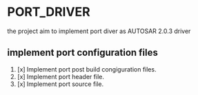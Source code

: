 # PORT_DRIVER
the project aim to implement port diver as AUTOSAR 2.0.3 driver

## implement port configuration files
1. [x] Implement port post build congiguration files.
2. [x] Implement port header file.
3. [x] Implement port source file.
